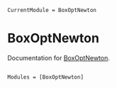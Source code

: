```@meta
CurrentModule = BoxOptNewton
```

# BoxOptNewton

Documentation for [BoxOptNewton](https://github.com/chriselrod/BoxOptNewton.jl).

```@index
```

```@autodocs
Modules = [BoxOptNewton]
```
